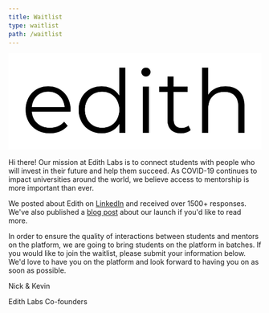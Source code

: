 ```yaml
---
title: Waitlist
type: waitlist
path: /waitlist
---
```

![](../images/logo-text.png)

Hi there! Our mission at Edith Labs is to connect students with people who will invest in their future and help them succeed. As COVID-19 continues to impact universities around the world, we believe access to mentorship is more important than ever.

We posted about Edith on [LinkedIn](https://www.linkedin.com/feed/update/urn:li:activity:6655666409177255936/) and received over 1500+ responses. We've also published a [blog post](https://edithlabs.com/introducing-edith/) about our launch if you'd like to read more.

In order to ensure the quality of interactions between students and mentors on the platform, we are going to bring students on the platform in batches. If you would like to join the waitlist, please submit your information below. We'd love to have you on the platform and look forward to having you on as soon as possible.

<p style='margin-bottom: 0 !important'>Nick & Kevin</p>

Edith Labs Co-founders

